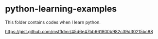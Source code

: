 # python-learning-examples
This folder contains codes when I learn python.

https://gist.github.com/mstfldmr/45d6e47bb661800b982c39d30215bc88

